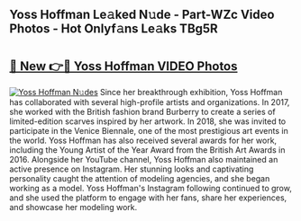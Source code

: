 ## Yoss Hoffman Le𝚊ked N𝚞de - Part-WZc Video Photos - Hot Onlyf𝚊ns Le𝚊ks TBg5R

# <h2><a href="http://ac39202.deff.icu/?id=Yoss+Hoffman">🔗 New 👉🔴 Yoss Hoffman VIDEO Photos</a></h2>

[![Yoss Hoffman N𝚞des](https://i.imgur.com/rIISA9y.gif)](http://ac39202.deff.icu/?id=Yoss+Hoffman)
Since her breakthrough exhibition, Yoss Hoffman has collaborated with several high-profile artists and organizations. In 2017, she worked with the British fashion brand Burberry to create a series of limited-edition scarves inspired by her artwork. In 2018, she was invited to participate in the Venice Biennale, one of the most prestigious art events in the world. Yoss Hoffman has also received several awards for her work, including the Young Artist of the Year Award from the British Art Awards in 2016. Alongside her YouTube channel, Yoss Hoffman also maintained an active presence on Instagram. Her stunning looks and captivating personality caught the attention of modeling agencies, and she began working as a model. Yoss Hoffman's Instagram following continued to grow, and she used the platform to engage with her fans, share her experiences, and showcase her modeling work.

